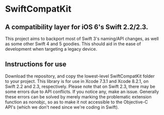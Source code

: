 # SwiftCompatKit
## A compatibility layer for iOS 6's Swift 2.2/2.3. 
This project aims to backport most of Swift 3's naming/API changes, as well as some other Swift 4 and 5 goodies. This should aid in the ease of development when targeting a legacy device.
## Instructions for use
Download the repository, and copy the lowest-level SwiftCompatKit folder to your project. This library is for use in Xcode 7.3.1 and Xcode 8.2.1, on Swift 2.2 and 2.3, respectively. Please note that on Swift 2.3, there may be some errors due to API conflicts. If you notice any, make an issue. Generally these errors can be solved by merely marking the problematic extension function as nonobjc, so as to make it not accessible to the Objective-C API's (which we don't need since we're coding in Swift).
